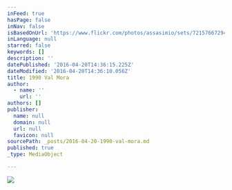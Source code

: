 ```yaml
---
inFeed: true
hasPage: false
inNav: false
isBasedOnUrl: 'https://www.flickr.com/photos/assasimio/sets/72157667294990916'
inLanguage: null
starred: false
keywords: []
description: ''
datePublished: '2016-04-20T14:36:15.225Z'
dateModified: '2016-04-20T14:36:10.056Z'
title: 1990 Val Mora
author:
  - name: ''
    url: ''
authors: []
publisher:
  name: null
  domain: null
  url: null
  favicon: null
sourcePath: _posts/2016-04-20-1990-val-mora.md
published: true
_type: MediaObject

---
```

![](https://the-grid-user-content.s3-us-west-2.amazonaws.com/d9369419-ebb2-4e4b-bfe5-45ddf44354f0.jpg)